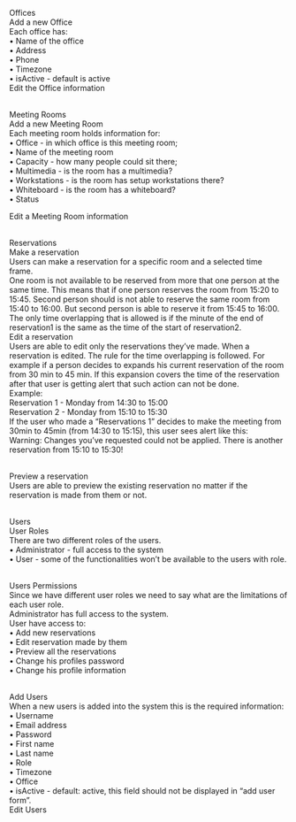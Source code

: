 Offices<br />
Add a new Office <br />
Each office has:<br />
    • Name of the office<br />
    • Address<br />
    • Phone<br />
    • Timezone<br />
    • isActive - default is active<br />
Edit the Office information <br />
<br />

Meeting Rooms<br />
Add a new Meeting Room<br />
Each meeting room holds information for:<br />
    • Office - in which office is this meeting room;<br />
    • Name of the meeting room<br />
    • Capacity - how many people could sit there;<br />
    • Multimedia - is the room has a multimedia?<br />
    • Workstations - is the room has setup workstations there?<br />
    • Whiteboard - is the room has a whiteboard?<br />
    • Status<br />

Edit a Meeting Room information<br />
<br />

Reservations<br />
Make a reservation<br />
Users can make a reservation for a specific room and a selected time frame.<br />
One room is not available to be reserved from more that one person at the same time. 
This means that if one person reserves the room from 15:20 to 15:45. Second person should is not able to reserve the same room from 15:40 to 16:00. But second person is able to reserve it from 15:45 to 16:00. The only time overlapping that is allowed is if the minute of the end of reservation1 is the same as the time of the start of reservation2.
<br />
Edit a reservation<br />
Users are able to edit only the reservations they’ve made. When a reservation is edited. The rule for the time overlapping is followed. For example if a person decides to expands his current reservation of the room from 30 min to 45 min. If this expansion covers the time of the reservation after that user is getting alert that such action can not be done. <br />
Example:<br />
Reservation 1 - Monday from 14:30 to 15:00<br />
Reservation 2 - Monday from 15:10 to 15:30<br />
If the user who made a “Reservations 1” decides to make the meeting from 30min to 45min (from 14:30 to 15:15), this user sees alert like this:<br />
Warning: Changes you’ve requested could not be applied. There is another reservation from 15:10 to 15:30!<br /><br />

Preview a reservation<br />
Users are able to preview the existing reservation no matter if the reservation is made from them or not.<br /><br />

Users<br />
User Roles<br />
There are two different roles of the users.<br />
    • Administrator - full access to the system<br />
    • User - some of the functionalities won’t be available to the users with role.<br /><br />

Users Permissions<br />
Since we have different user roles we need to say what are the limitations of each user role.<br />
Administrator has full access to the system.<br />
User have access to:<br />
    • Add new reservations<br />
    • Edit reservation made by them<br />
    • Preview all the reservations <br />
    • Change his profiles password<br />
    • Change his profile information<br /><br />

Add Users<br />
When a new users is added into the system this is the required information:<br />
    • Username<br />
    • Email address<br />
    • Password<br />
    • First name<br />
    • Last name<br />
    • Role<br />
    • Timezone<br />
    • Office<br />
    • isActive - default: active, this field should not be displayed in “add user form”.<br />
Edit Users<br />
